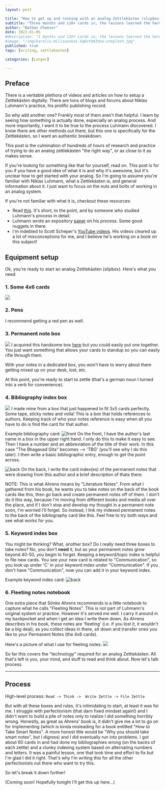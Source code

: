 ```yaml
---
layout: post

title: "How to get up and running with an analog Zettlekästen (slipbox)"
subtitle: "Three months and 110+ cards in, the lessons learned the hard way" 
author: "Nathan Cheever"
date: 2021-01-05
#description: "3 months and 110+ cards in, the lessons learned the hardway (lots of whiteout)"
#image: "/img/karolis-milisauskas-GqQvtUA3dvw-unsplash.jpg"
published: true
tags: [writing, zettlekasten]

categories: [Longer]

---
```


## Preface
There is a veritable plethora of videos and articles on how to setup a Zettlekästen digitally. There are tons of blogs and forums about Niklas Luhmann's practice, his prolific publishing record.

So why add another one? Frankly most of them aren't that helpful. I learn by seeing how something is actually done, especially an analog process. And more importantly, I want it to be true to the process Luhmann discovered. I know there are other methods out there, but this one is specifically for the Zettlekästen, so I want an authentic breakdown.

This post is the culmination of hundreds of hours of research and practice of trying to do an analog zettlekästen "the right way", or as close to it as makes sense.

If you're looking for something like that for yourself, read on. This post is for you if you have a good idea of what it is and why it's awesome, but it's unclear how to get started with your analog. So I'm going to assume you're familiar with Niklas Luhmann, what a Zettlekästen is, and general information about it. I just want to focus on the nuts and bolts of working in an analog system.

If you're not familiar with what it is, checkout these resources:
 * Read [this](https://sociologica.unibo.it/article/view/8350/8270). It's short, to the point, and by someone who studied Luhmann's process in detail.
 * Luhmann wrote an expository [paper](https://luhmann.surge.sh/communicating-with-slip-boxes) on his process. Some good nuggets in there.
 * I'm indebted to Scott Scheper's [YouTube videos](https://www.youtube.com/user/scottscheper). His videos cleared up a lot of misconceptions for me, and I believe he's working on a book on this subject!

## Equipment setup
Ok, you're ready to start an analog Zettlekästen (slipbox). Here's what you need

 ### 1. Some 4x6 cards
 ![](/img/zettlekasten/IMG_3052.jpg)

 ### 2. Pens
 I recommend getting a red pen as well.

 ### 3. Permanent note box
 ![](/img/zettlekasten/IMG_3053.jpg)
I acquired this handsome box [here]() but you could easily put one together. You just want something that allows your cards to standup so you can easily rifle through them.

With your notes in a dedicated box, you won't have to worry about them getting mixed up on your desk, lost, etc. 

At this point, you're ready to start to zettle (that's a german noun I turned into a verb for convenience).

 ### 4. Bibliography index box
 ![](/img/zettlekasten/IMG_3038.jpg)
 I made mine from a box that just happened to fit 3x5 cards perfectly. Some tape, sticky notes and voila! 
This is a box that holds references to authors.
Keeping track of who your notes reference is easy when all you have to do is find the card for that author.

Example bibliography card:
![front](/img/zettlekasten/IMG_3040.jpg) 
On the front, I have the author's last name in a box in the upper right hand. I only do this to make it easy to see. Then I have a number and an abbreviation of the title of their work. In this case "The Bhagavad Gita" becomes --> 'TBG' (you'll see why I do this later). I then write a basic bibliographic entry, enough to get the point across.

![back](/img/zettlekasten/IMG_3041.jpg) 
On the back, I write the card index(es) of the permanent notes that were drawing from this author and a brief description of thats there.

NOTE: This is what Ahrens means by "Literature Notes". From what I gathered from his book, he wants you to take notes on the back of the book cards like this, then go back and create permanent notes off of them. I don't do it this way, because I'm moving from different books and media all over the place, and if I don't stop and develop my thought in a permanent note soon, I'm worried I'll forget. So instead, I link my indexed permanent notes to the back of the bibilography card like this. Feel free to try both ways and see what works for you.


 ### 5. Keyword index box
 You might be thinking? What, another box? Do I really need three boxes to take notes? No, you don't __need__ it, but as your permanent notes grow beyond 40-50, you begin to forget. Keeping a keyword/topic index is helpful to file new cards. You see your new card is related to "Communication", so you look up under 'C' in your keyword index under "Communication". If you don't have "Communication", now you can add it in your keyword index.

Example keyword index card:
![back](/img/zettlekasten/IMG_3045.jpg) 

### 6. Fleeting notes notebook 
One extra piece that Sönke Ahrens recommends is a little notebook to capture what he calls "Fleeting Notes". This is not part of Luhmann's original system or practice. However it's served me well. I carry it around in my backpocket and when I get an idea I write them down. As Ahrens describes in his book, these notes are 'fleeting' (i.e. if you lost it, it wouldn't be a big deal); as you collect ideas in there, sit down and transfer ones you like to your Permanent Notes (the 4x6 cards).

 Here's a picture of what I use for fleeting notes:
 ![](/img/zettlekasten/IMG_3051.jpg)

So far this covers the "technology" required for an analog Zettlekästen. All that's left is you, your mind, and stuff to read and think about. Now let's talk process.

------------

## Process
High-level process: `Read -> Think ->  Write Zettle -> File Zettle`

But with all these boxes and rules, it's intimidating to start, at least it was for me. I struggle with perfectionism (that darn fixed mindset again!) and I didn't want to build a pile of notes only to realize I did something horribly wrong. Honestly, as great as Ahrens' book is, it didn't give me a lot to go on for implementing (which is kinda misleading for a book entitled "_How to_ Take Smart Notes". A more honest title would be "Why you should take smart notes", but I digress) and I did eventually run into problems. I got about 60 cards in and had done my bibliographies wrong (on the backs of each zettle) and a clunky indexing system based on alternating numbers and letters. It was a painful lesson, one that took time and effort to fix but I'm glad I did it right. That's why I'm writing this for all the other perfectionists out there who want to try this.

So let's break it down further!

(Coming soon! Hopefully tonight I'll get this up here...)
 
